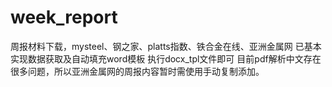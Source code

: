 # week_report
周报材料下载，mysteel、钢之家、platts指数、铁合金在线、亚洲金属网
已基本实现数据获取及自动填充word模板
执行docx_tpl文件即可
目前pdf解析中文存在很多问题，所以亚洲金属网的周报内容暂时需使用手动复制添加。
